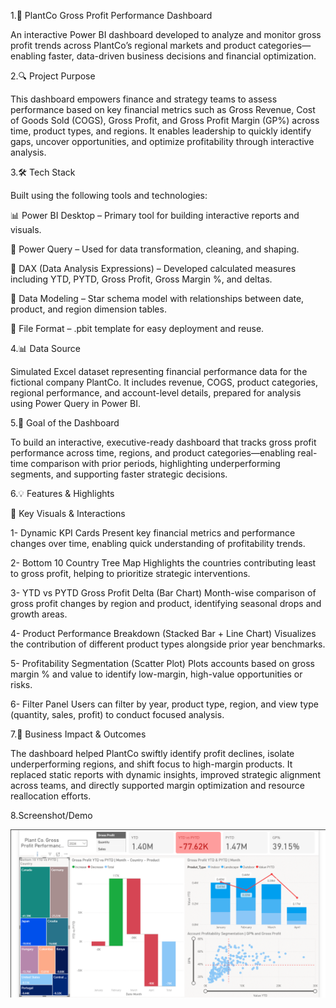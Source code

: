 
1.🌱 PlantCo Gross Profit Performance Dashboard

An interactive Power BI dashboard developed to analyze and monitor gross profit trends across PlantCo’s regional markets and product categories—enabling faster, data-driven business decisions and financial optimization.

2.🔍 Project Purpose

This dashboard empowers finance and strategy teams to assess performance based on key financial metrics such as Gross Revenue, Cost of Goods Sold (COGS), Gross Profit, and Gross Profit Margin (GP%) across time, product types, and regions. It enables leadership to quickly identify gaps, uncover opportunities, and optimize profitability through interactive analysis.

3.🛠 Tech Stack

Built using the following tools and technologies:

📊 Power BI Desktop – Primary tool for building interactive reports and visuals.

📂 Power Query – Used for data transformation, cleaning, and shaping.

🧠 DAX (Data Analysis Expressions) – Developed calculated measures including YTD, PYTD, Gross Profit, Gross Margin %, and deltas.

🧮 Data Modeling – Star schema model with relationships between date, product, and region dimension tables.

📁 File Format – .pbit template for easy deployment and reuse.

4.📊 Data Source

Simulated Excel dataset representing financial performance data for the fictional company PlantCo.
It includes revenue, COGS, product categories, regional performance, and account-level details, prepared for analysis using Power Query in Power BI.

5.🎯 Goal of the Dashboard

To build an interactive, executive-ready dashboard that tracks gross profit performance across time, regions, and product categories—enabling real-time comparison with prior periods, highlighting underperforming segments, and supporting faster strategic decisions.

6.💡 Features & Highlights

🔹 Key Visuals & Interactions

1- Dynamic KPI Cards
Present key financial metrics and performance changes over time, enabling quick understanding of profitability trends.

2- Bottom 10 Country Tree Map
Highlights the countries contributing least to gross profit, helping to prioritize strategic interventions.

3- YTD vs PYTD Gross Profit Delta (Bar Chart)
Month-wise comparison of gross profit changes by region and product, identifying seasonal drops and growth areas.

4- Product Performance Breakdown (Stacked Bar + Line Chart)
Visualizes the contribution of different product types alongside prior year benchmarks.

5- Profitability Segmentation (Scatter Plot)
Plots accounts based on gross margin % and value to identify low-margin, high-value opportunities or risks.

6- Filter Panel
Users can filter by year, product type, region, and view type (quantity, sales, profit) to conduct focused analysis.

7.💼 Business Impact & Outcomes

The dashboard helped PlantCo swiftly identify profit declines, isolate underperforming regions, and shift focus to high-margin products. It replaced static reports with dynamic insights, improved strategic alignment across teams, and directly supported margin optimization and resource reallocation efforts.

8.Screenshot/Demo

![Dashboard preview](https://github.com/itzVidit/Plant-co.-Dashboard/blob/main/Gross%20profit%20performance.png)

